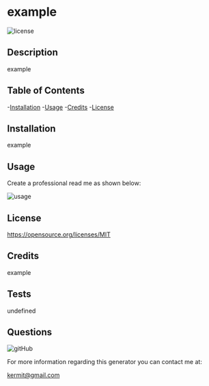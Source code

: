 
# example 

![license](https://img.shields.io/badge/license-MIT-green)

## Description

example

## Table of Contents

-[Installation](#installation)
-[Usage](#usage)
-[Credits](#credits)
-[License](#license)

## Installation

example

## Usage

Create a professional read me as shown below:


![usage](https://www.screencastify.com)


## License

https://opensource.org/licenses/MIT

## Credits

example

## Tests

undefined

## Questions

![gitHub](www.github.com/undefined)

For more information regarding this generator you can contact me at:

kermit@gmail.com
